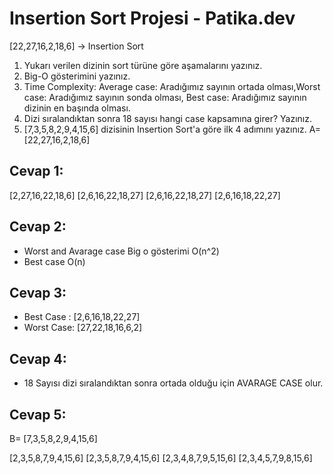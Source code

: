 # Insertion Sort Projesi - Patika.dev

[22,27,16,2,18,6] -> Insertion Sort

1. Yukarı verilen dizinin sort türüne göre aşamalarını yazınız.
2. Big-O gösterimini yazınız.
3. Time Complexity: Average case: Aradığımız sayının ortada olması,Worst case: Aradığımız sayının sonda olması, Best case: Aradığımız sayının dizinin en başında olması.
4. Dizi sıralandıktan sonra 18 sayısı hangi case kapsamına girer? Yazınız.
5. [7,3,5,8,2,9,4,15,6] dizisinin Insertion Sort'a göre ilk 4 adımını yazınız.
A= [22,27,16,2,18,6]

## Cevap 1:
[2,27,16,22,18,6]
[2,6,16,22,18,27]
[2,6,16,22,18,27]
[2,6,16,18,22,27]


## Cevap 2:
+ Worst and Avarage case Big o gösterimi O(n^2)
+ Best case O(n)

## Cevap 3:
+ Best Case : [2,6,16,18,22,27]
+ Worst Case: [27,22,18,16,6,2]

## Cevap 4:
+ 18 Sayısı dizi sıralandıktan sonra ortada olduğu için AVARAGE CASE olur.

## Cevap 5:
B= [7,3,5,8,2,9,4,15,6]

[2,3,5,8,7,9,4,15,6]
[2,3,5,8,7,9,4,15,6]
[2,3,4,8,7,9,5,15,6]
[2,3,4,5,7,9,8,15,6]



